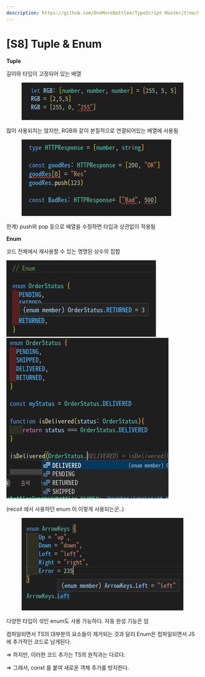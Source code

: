 ```yaml
---
description: https://github.com/OneMoreBottlee/TypeScript-Master/tree/main/S8
---
```


# \[S8] Tuple & Enum

**Tuple**

길이와 타입이 고정되어 있는 배열

<figure><img src="../../../.gitbook/assets/image (23) (1).png" alt=""><figcaption></figcaption></figure>

많이 사용되지는 않지만, RGB와 같이 본질적으로 연결되어있는 배열에 사용됨

<figure><img src="../../../.gitbook/assets/image (181).png" alt=""><figcaption></figcaption></figure>

한계) push와 pop 등으로 배열을 수정하면 타입과 상관없이 적용됨



**Enum**

코드 전체에서 재사용할 수 있는 명명된 상수의 집합

![](<../../../.gitbook/assets/image (58).png>)![](<../../../.gitbook/assets/image (7) (1) (1).png>)

(recoil 에서 사용하던 enum 이 이렇게 사용되는군..)

<figure><img src="../../../.gitbook/assets/image (32) (1).png" alt=""><figcaption></figcaption></figure>

다양한 타입이 섞인 enum도 사용 가능하다. 자동 완성 기능은 덤

컴파일되면서 TS의 대부분의 요소들이 제거되는 것과 달리 Enum은 컴파일되면서 JS에 추가적인 코드로 남게된다.

⇒ 하지만, 이러한 코드 추가는 TS의 원칙과는 다르다.

⇒ 그래서, const 를 붙여 새로운 객체 추가를 방지한다.
